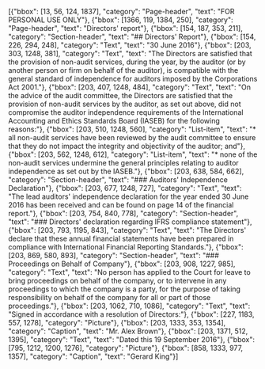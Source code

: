 [{"bbox": [13, 56, 124, 1837], "category": "Page-header", "text": "FOR PERSONAL USE ONLY"}, {"bbox": [1366, 119, 1384, 250], "category": "Page-header", "text": "Directors' report"}, {"bbox": [154, 187, 353, 211], "category": "Section-header", "text": "## Directors' Report"}, {"bbox": [154, 226, 294, 248], "category": "Text", "text": "30 June 2016"}, {"bbox": [203, 303, 1248, 381], "category": "Text", "text": "The Directors are satisfied that the provision of non-audit services, during the year, by the auditor (or by another person or firm on behalf of the auditor), is compatible with the general standard of independence for auditors imposed by the Corporations Act 2001."}, {"bbox": [203, 407, 1248, 484], "category": "Text", "text": "On the advice of the audit committee, the Directors are satisfied that the provision of non-audit services by the auditor, as set out above, did not compromise the auditor independence requirements of the International Accounting and Ethics Standards Board (IASEB) for the following reasons:"}, {"bbox": [203, 510, 1248, 560], "category": "List-item", "text": "* all non-audit services have been reviewed by the audit committee to ensure that they do not impact the integrity and objectivity of the auditor; and"}, {"bbox": [203, 562, 1248, 612], "category": "List-item", "text": "* none of the non-audit services undermine the general principles relating to auditor independence as set out by the IASEB."}, {"bbox": [203, 638, 584, 662], "category": "Section-header", "text": "### Auditors' Independence Declaration"}, {"bbox": [203, 677, 1248, 727], "category": "Text", "text": "The lead auditors' independence declaration for the year ended 30 June 2016 has been received and can be found on page 14 of the financial report."}, {"bbox": [203, 754, 840, 778], "category": "Section-header", "text": "### Directors' declaration regarding IFRS compliance statement"}, {"bbox": [203, 793, 1195, 843], "category": "Text", "text": "The Directors' declare that these annual financial statements have been prepared in compliance with International Financial Reporting Standards."}, {"bbox": [203, 869, 580, 893], "category": "Section-header", "text": "### Proceedings on Behalf of Company"}, {"bbox": [203, 908, 1227, 985], "category": "Text", "text": "No person has applied to the Court for leave to bring proceedings on behalf of the company, or to intervene in any proceedings to which the company is a party, for the purpose of taking responsibility on behalf of the company for all or part of those proceedings."}, {"bbox": [203, 1062, 710, 1086], "category": "Text", "text": "Signed in accordance with a resolution of Directors:"}, {"bbox": [227, 1183, 557, 1278], "category": "Picture"}, {"bbox": [203, 1333, 353, 1354], "category": "Caption", "text": "Mr. Alex Brown"}, {"bbox": [203, 1371, 512, 1395], "category": "Text", "text": "Dated this 19 September 2016"}, {"bbox": [795, 1212, 1200, 1276], "category": "Picture"}, {"bbox": [858, 1333, 977, 1357], "category": "Caption", "text": "Gerard King"}]